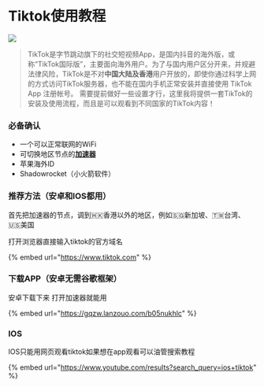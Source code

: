 # Tiktok使用教程



![](https://1-1306085497.cos.ap-shanghai.myqcloud.com/img/image%20\(8\).png)

> TikTok是字节跳动旗下的社交短视频App，是国内抖音的海外版，或称“TikTok国际版”，主要面向海外用户。为了与国内用户区分开来，并规避法律风险，TikTok是不对**中国大陆及香港**用户开放的，即使你通过科学上网的方式访问TikTok服务器，也不能在国内手机正常安装并直接使用 TikTok App 注册帐号。 需要提前做好一些设置才行，这里我将提供一套TikTok的安装及使用流程，而且是可以观看到不同国家的TikTok内容！

### 必备确认

* 一个可以正常联网的WiFi
* 可切换地区节点的[**加速器**](https://buy.wvker.com)
* 苹果海外ID
* Shadowrocket（小火箭软件）

### 推荐方法（安卓和IOS都用）

首先把加速器的节点，调到🇭🇰香港以外的地区，例如🇸🇬新加坡、🇹🇼台湾、🇺🇸美国

打开浏览器直接输入tiktok的官方域名

{% embed url="https://www.tiktok.com" %}

### 下载APP（安卓无需谷歌框架）

安卓下载下来 打开加速器就能用

{% embed url="https://gqzw.lanzouo.com/b05nukhlc" %}

### IOS

IOS只能用网页观看tiktok如果想在app观看可以油管搜索教程

{% embed url="https://www.youtube.com/results?search_query=ios+tiktok" %}
